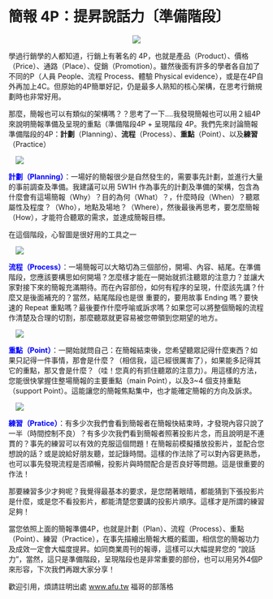 # 簡報 4P：提昇說話力〔準備階段〕 

<div style="clear: both; text-align: center;"><a href="http://4.bp.blogspot.com/-V8pc_cLlO_Q/VhVDE4TEWSI/AAAAAAAAOKo/E0a_IrfgtaA/s1600/0000001168.jpg" style="margin-left: 1em; margin-right: 1em;"><img border="0" src="http://4.bp.blogspot.com/-V8pc_cLlO_Q/VhVDE4TEWSI/AAAAAAAAOKo/E0a_IrfgtaA/s1600/0000001168.jpg"/></a></div>
<p>學過行銷學的人都知道，行銷上有著名的 4P，也就是產品（Product）、價格（Price）、通路（Place）、促銷（Promotion）。雖然後面有許多的學者各自加了不同的P（人員 People、流程 Process、體驗 Physical evidence），或是在4P自外再加上4C。但原始的4P簡單好記，仍是最多人熟知的核心架構，在思考行銷規劃時也非常好用。</p>
<p>那麼，簡報也可以有類似的架構嗎？？思考了一下….我發現簡報也可以用２組4P來說明簡報準備及呈現的重點（準備階段4P + 呈現階段 4P。我們先來討論簡報準備階段的4P：<b>計劃</b>（Planning）、<b>流程</b>（Process）、<b>重點</b>（Point）、以及<b>練習</b>（Practice）<br/><a name="more"></a></p>
<p><a href="http://2.bp.blogspot.com/-Et29riRRIWw/VhVDE-uwiGI/AAAAAAAAOKk/n37AS0XiSrc/s1600/image_thumb.png" style="margin-left: 1em; margin-right: 1em; text-align: center;"><img border="0" src="http://2.bp.blogspot.com/-Et29riRRIWw/VhVDE-uwiGI/AAAAAAAAOKk/n37AS0XiSrc/s1600/image_thumb.png"/></a></p>
<p><b><span style="color: blue;">計劃（Planning）</span></b>：一場好的簡報很少是自然發生的，需要事先計劃，並進行大量的事前調查及準備。我建議可以用 5W1H 作為事先的計劃及準備的架構，包含為什麼會有這場簡報（Why）？目的為何（What）？，什麼時段（When）？聽眾屬性及程度？（Who），地點及場地？（Where），然後最後再思考，要怎麼簡報（How），才能符合聽眾的需求，並達成簡報目標。</p>
<p>在這個階段，心智圖是很好用的工具之一</p>
<p> <a href="http://3.bp.blogspot.com/-02rzofBGSCs/VhVDExDpnGI/AAAAAAAAOKs/O8eh_EB7jeE/s1600/image_thumb_3.png" style="margin-left: 1em; margin-right: 1em; text-align: center;"><img border="0" src="http://3.bp.blogspot.com/-02rzofBGSCs/VhVDExDpnGI/AAAAAAAAOKs/O8eh_EB7jeE/s1600/image_thumb_3.png"/></a></p>
<p><b><span style="color: blue;">流程（Process）</span></b>：一場簡報可以大略切為三個部份，開場、內容、結尾。在準備階段，您應該要構思如何開場？怎麼樣才能在一開始就抓注聽眾的注意力？並讓大家對接下來的簡報充滿期待。而在內容部份，如何有程序的呈現，什麼該先講？什麼又是後面補充的？當然，結尾階段也是很 重要的，要用故事 Ending 嗎？要快速的 Repeat 重點嗎？最後要作什麼呼喻或訴求嗎？如果您可以將整個簡報的流程作清楚及合理的切割，那麼聽眾就更容易被您帶領到您期望的地方。</p>
<p> <a href="http://3.bp.blogspot.com/--dQFrJGbkPU/VhVDFfLuTCI/AAAAAAAAOK8/CgC38EGINew/s1600/image_thumb_4.png" style="margin-left: 1em; margin-right: 1em; text-align: center;"><img border="0" src="http://3.bp.blogspot.com/--dQFrJGbkPU/VhVDFfLuTCI/AAAAAAAAOK8/CgC38EGINew/s1600/image_thumb_4.png"/></a></p>
<p><b><span style="color: blue;">重點（Point）</span></b>：一開始就問自己：在簡報結束後，您希望聽眾記得什麼東西？如果只記得一件事情，那會是什麼？（相信我，這已經很厲害了），如果能多記得其它的重點，那又會是什麼？（哇！您真的有抓住聽眾的注意力）。用這樣的方法，您能很快掌握住整場簡報的主要重點（main Point），以及3~4 個支持重點（support Point）。這能讓您的簡報焦點集中，也才能確定簡報的方向及訴求。</p>
<p> <a href="http://2.bp.blogspot.com/-nUHFgxTDz_0/VhVDFtRQqyI/AAAAAAAAOLA/jhk6PJgQucI/s1600/nancy5tips006831224355_thumb.jpg" style="margin-left: 1em; margin-right: 1em; text-align: center;"><img border="0" src="http://2.bp.blogspot.com/-nUHFgxTDz_0/VhVDFtRQqyI/AAAAAAAAOLA/jhk6PJgQucI/s1600/nancy5tips006831224355_thumb.jpg"/></a></p>
<p><b><span style="color: blue;">練習（Pratice）</span></b>：有多少次我們會看到簡報者在簡報快結束時，才發現內容只說了一半（時間控制不良）？有多少次我們看到簡報者照著投影片念，而且說明是不連貫的？事先的練習可以有效的克服這個問題！在簡報前模擬播放投影片，並配合您想說的話？或是說給好朋友聽，並記錄時間。這樣的作法除了可以對內容更熟悉，也可以事先發現流程是否順暢，投影片與時間配合是否良好等問題。這是很重要的作法！</p>
<p>那要練習多少才夠呢？我覺得最基本的要求，是您閉著眼晴，都能猜到下張投影片是什麼，或是您不看投影片，都能清楚您要講的投影片順序。這樣才是所謂的練習足夠！</p>
<p>當您依照上面的簡報準備4P，也就是計劃（Plan）、流程（Process）、重點（Point）、練習（Practice），在事先描繪出簡報大概的藍圖，相信您的簡報功力及成效一定會大幅度提昇。如同商業周刊的報導，這樣可以大幅提昇您的 “說話力”，當然，這只是準備階段，呈現階段也是非常重要的部份，也可以用另外4個P來形容，下次我們再跟大家分享！</p>
<p>歡迎引用，煩請註明出處 <a href="http://www.afu.tw/">www.afu.tw</a> 福哥的部落格</p>